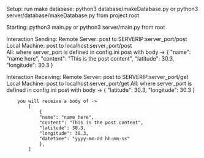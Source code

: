 Setup:
    run make database: python3 database/makeDatabase.py 
    or python3 server/database/makeDatabase.py from project root

Starting:
    python3 main.py or python3 server/main.py from root

Interaction Sending:
    Remote Server:
        post to SERVERIP:server_port/post
    Local Machine:
        post to localhost:server_port/post  
    All:
        where server_port is defined in config.ini
        post with body -> 
            {
            "name": "name here",
            "content": "This is the post content",
            "latitude": 30.3,
            "longitude": 30.3
            }

Interaction Receiving:
    Remote Server:
        post to SERVERIP:server_port/get
    Local Machine:
        post to localhost:server_port/get
    All:
        where server_port is defined in config.ini
        post with body -> 
            {
            "latitude": 30.3,
            "longitude": 30.3
            }
        
        you will receive a body of ->
            [
                {
                "name": "name here",
                "content": "This is the post content",
                "latitude": 30.3,
                "longitude": 30.3,
                "datetime": "yyyy-mm-dd hh-mm-ss"
                },
            ]